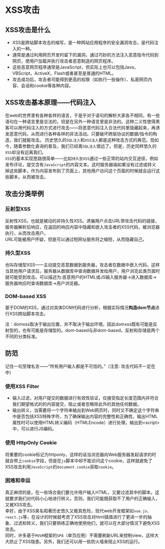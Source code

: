 # XSS攻击
## XSS攻击是什么
+ XSS是跨站脚本攻击的缩写，是一种网站应用程序的安全漏洞攻击，是代码注入的一种。  
+ 通常是通过利用网页开发时留下的漏洞，通过巧妙的方法注入恶意指令代码到网页，使用户加载并执行攻击者恶意制造的网页程序。  
+ 这些恶意网页程序通常是JavaScript，但实际上也可以包括Java，VBScript，ActiveX，Flash或者甚至是普通的HTML。  
+ 攻击成功后，攻击者可能得到更高的权限（如执行一些操作）、私密网页内容、会话和cookie等各种内容。

## XSS攻击基本原理——代码注入
在web的世界里有各种各样的语言，于是乎对于语句的解析大家各不相同，有一些语句在一种语言里是合法的，但是在另外一种语言里是非法的。这种二义性使得黑客可以用代码注入的方式进行攻击——将恶意代码注入合法代码里隐藏起来，再诱发恶意代码，从而进行各种各样的非法活动。只要破坏跨层协议的数据/指令的构造，我们就能攻击。
历史悠久的`SQL注入`和`XSS注入`都是这种攻击方式的典范。现如今，随着参数化查询的普及，我们已经离`SQL注入`很远了。但是，历史同样悠久的`XSS`却没有远离我们。  
`XSS`的基本实现思路很简单——比如`持久型XSS`通过一些正常的站内交互途径，例如发布评论，提交含有`JavaScript`的内容文本。这时服务器端如果没有过滤或转义掉这些脚本，作为内容发布到了页面上，其他用户访问这个页面的时候就会运行这些脚本，从而被攻击。

## 攻击分类举例
### 反射型XSS 
反射性XSS，也就是被动的非持久性XSS。诱骗用户点击URL带攻击代码的链接，服务器解析后响应，在返回的响应内容中隐藏和嵌入攻击者的XSS代码，被浏览器执行，从而攻击用户。  
URL可能被用户怀疑，但是可以通过短网址服务将之缩短，从而隐藏自己。

### 持久型XSS 
也叫存储型XSS——主动提交恶意数据到服务器，攻击者在数据中嵌入代码，这样当其他用户请求后，服务器从数据库中查询数据并发给用户，用户浏览此类页面时就可能受到攻击。可以描述为:恶意用户的HTML或JS输入服务器->进入数据库->服务器响应时查询数据库->用户浏览器。

### DOM-based XSS 
基于DOM的XSS，通过对具体DOM代码进行分析，根据实际情况**构造dom节点**进行XSS跨站脚本攻击。 

注：domxss取决于输出位置，并不取决于输出环境，因此domxss既有可能是反射型的，也有可能是存储型的。dom-based与非dom-based，反射和存储是两个不同的分类标准。


## 防范
记住一句至理名言——“所有用户输入都是不可信的。”（注意:  攻击代码不一定在<script></script>中）

### 使用XSS Filter
+ 输入过滤，对用户提交的数据进行有效性验证，仅接受指定长度范围内并符合我们期望格式的的内容提交，阻止或者忽略除此外的其他任何数据。
+ 输出转义，当需要将一个字符串输出到Web网页时，同时又不确定这个字符串中是否包括XSS特殊字符，为了确保输出内容的完整性和正确性，输出HTML属性时可以使用HTML转义编码（HTMLEncode）进行处理，输出到<script\>中，可以进行JS编码。

### 使用 HttpOnly Cookie
将重要的cookie标记为httponly，这样的话当浏览器向Web服务器发起请求的时就会带上`cookie`字段，但是在`js`脚本中却不能访问这个cookie，这样就避免了XSS攻击利用`JavaScript`的`document.cookie`获取`cookie`。

### 困难和幸运
真正麻烦的是，在一些场合我们要允许用户输入HTML，又要过滤其中的脚本。这就要求我们对代码小心地进行转义。否则，我们可能既获取不了用户的正确输入，又被XSS攻击。  
幸好，由于XSS臭名昭著历史悠久又极其危险，现代web开发框架如`vue.js`、`react.js`等，在设计的时候就考虑了XSS攻击对html插值进行了更进一步的抽象、过滤和转义，我们只要熟练正确地使用他们，就可以在大部分情况下避免XSS攻击。  
同时，许多基于`MVVM`框架的`SPA`（单页应用）不需要刷新URL来控制view，这样大大防止了XSS隐患。另外，我们还可以用一些防火墙来阻止XSS的运行。